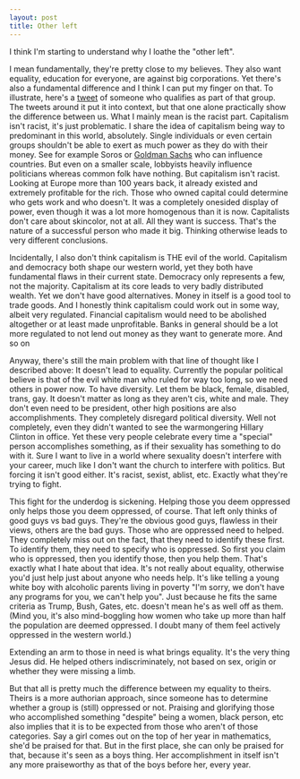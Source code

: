 ```yaml
---
layout: post
title: Other left
---
```


I think I'm starting to understand why I loathe the "other left".

I mean fundamentally, they're pretty close to my believes. They also want equality, education for everyone, are against big corporations. Yet there's also a fundamental difference and I think I can put my finger on that. To illustrate, here's a [tweet](https://twitter.com/RealDorianDawes/status/893155181621387264) of someone who qualifies as part of that group. The tweets around it put it into context, but that one alone practically show the difference between us. 
What I mainly mean is the racist part. Capitalism isn't racist, it's just problematic. I share the idea of capitalism being way to predominant in this world, absolutely. Single individuals or even certain groups shouldn't be able to exert as much power as they do with their money. See for example Soros or [Goldman Sachs](https://www.thenation.com/article/goldmans-greek-gambit/) who can influence countries. But even on a smaller scale, lobbyists heavily influence politicians whereas common folk have nothing. 
But capitalism isn't racist. Looking at Europe more than 100 years back, it already existed and extremely profitable for the rich. Those who owned capital could determine who gets work and who doesn't. It was a completely onesided display of power, even though it was a lot more homogenous than it is now. Capitalists don't care about skincolor, not at all. All they want is success. That's the nature of a successful person who made it big. Thinking otherwise leads to very different conclusions.

Incidentally, I also don't think capitalism is THE evil of the world. Capitalism and democracy both shape our western world, yet they both have fundamental flaws in their current state. Democracy only represents a few, not the majority. Capitalism at its core leads to very badly distributed wealth. Yet we don't have good alternatives. Money in itself is a good tool to trade goods. And I honestly think capitalism could work out in some way, albeit very regulated. Financial capitalism would need to be abolished altogether or at least made unprofitable. Banks in general should be a lot more regulated to not lend out money as they want to generate more. And so on

Anyway, there's still the main problem with that line of thought like I described above: It doesn't lead to equality. Currently the popular political believe is that of the evil white man who ruled for way too long, so we need others in power now. To have diversity. Let them be black, female, disabled, trans, gay. It doesn't matter as long as they aren't cis, white and male. They don't even need to be president, other high positions are also accomplishments. They completely disregard political diversity. Well not completely, even they didn't wanted to see the warmongering Hillary Clinton in office. Yet these very people celebrate every time a "special" person accomplishes something, as if their sexuality has something to do with it. Sure I want to live in a world where sexuality doesn't interfere with your career, much like I don't want the church to interfere with politics. But forcing it isn't good either. It's racist, sexist, ablist, etc. Exactly what they're trying to fight. 

This fight for the underdog is sickening. Helping those you deem oppressed only helps those you deem oppressed, of course. That left only thinks of good guys vs bad guys. They're the obvious good guys, flawless in their views, others are the bad guys. Those who are oppressed need to helped. They completely miss out on the fact, that they need to identify these first. To identify them, they need to specify who is oppressed. So first you claim who is oppressed, then you identify those, then you help them. That's exactly what I hate about that idea. It's not really about equality, otherwise you'd just help just about anyone who needs help. It's like telling a young white boy with alcoholic parents living in poverty "I'm sorry, we don't have any programs for you, we can't help you". Just because he fits the same criteria as Trump, Bush, Gates, etc. doesn't mean he's as well off as them. (Mind you, it's also mind-boggling how women who take up more than half the population are deemed oppressed. I doubt many of them feel actively oppressed in the western world.)

Extending an arm to those in need is what brings equality. It's the very thing Jesus did. He helped others indiscriminately, not based on sex, origin or whether they were missing a limb. 

But that all is pretty much the difference between my equality to theirs. Theirs is a more authorian approach, since someone has to determine whether a group is (still) oppressed or not. Praising and glorifying those who accomplished something "despite" being a women, black person, etc also implies that it is to be expected from those who aren't of those categories. Say a girl comes out on the top of her year in mathematics, she'd be praised for that. But in the first place, she can only be praised for that, because it's seen as a boys thing. Her accomplishment in itself isn't any more praiseworthy as that of the boys before her, every year. 